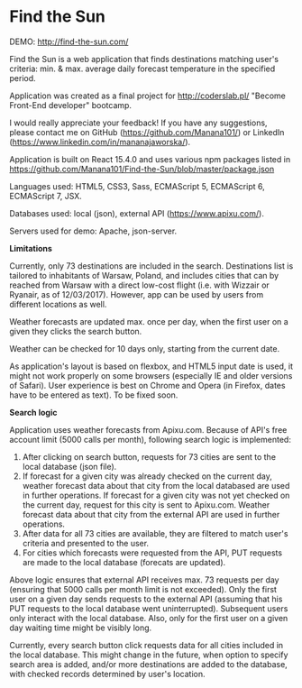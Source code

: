 # Find the Sun

DEMO: http://find-the-sun.com/

Find the Sun is a web application that finds destinations matching user's criteria: min. & max. average daily forecast temperature in the specified period.

Application was created as a final project for http://coderslab.pl/ "Become Front-End developer" bootcamp.

I would really appreciate your feedback! If you have any suggestions, please contact me on GitHub (https://github.com/Manana101/) or LinkedIn (https://www.linkedin.com/in/mananajaworska/).

Application is built on React 15.4.0 and uses various npm packages listed in https://github.com/Manana101/Find-the-Sun/blob/master/package.json

Languages used: HTML5, CSS3, Sass, ECMAScript 5, ECMAScript 6, ECMAScript 7, JSX.

Databases used: local (json), external API (https://www.apixu.com/).

Servers used for demo: Apache, json-server.

**Limitations**

Currently, only 73 destinations are included in the search. Destinations list is tailored to inhabitants of Warsaw, Poland, and includes cities that can by reached from Warsaw with a direct low-cost flight (i.e. with Wizzair or Ryanair, as of 12/03/2017). However, app can be used by users from different locations as well.

Weather forecasts are updated max. once per day, when the first user on a given they clicks the search button.

Weather can be checked for 10 days only, starting from the current date.

As application's layout is based on flexbox, and HTML5 input date is used, it might not work properly on some browsers (especially IE and older versions of Safari). User experience is best on Chrome and Opera (in Firefox, dates have to be entered as text). To be fixed soon.

**Search logic**

Application uses weather forecasts from Apixu.com. Because of API's free account limit (5000 calls per month), following search logic is implemented:

1. After clicking on search button, requests for 73 cities are sent to the local database (json file).
2. If forecast for a given city was already checked on the current day, weather forecast data about that city from the local databased are used in further operations. If forecast for a given city was not yet checked on the current day, request for this city is sent to Apixu.com. Weather forecast data about that city from the external API are used in further operations.
3. After data for all 73 cities are available, they are filtered to match user's criteria and presented to the user.
4. For cities which forecasts were requested from the API, PUT requests are made to the local database (forecats are updated).

Above logic ensures that external API receives max. 73 requests per day (ensuring that 5000 calls per month limit is not exceeded). Only the first user on a given day sends requests to the external API (assuming that his  PUT requests to the local database went uninterrupted). Subsequent users only interact with the local database. Also, only for the first user on a given day waiting time might be visibly long.

Currently, every search button click requests data for all cities included in the local database. This might change in the future, when option to specify search area is added, and/or more destinations are added to the database, with checked records determined by user's location.
